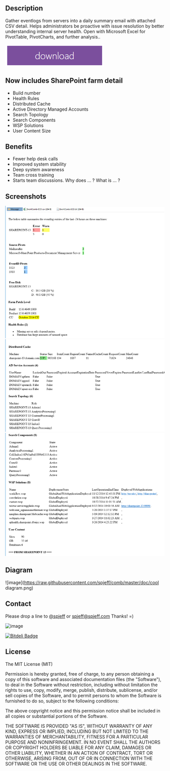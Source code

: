 ## Description
Gather eventlogs from servers into a daily summary email with attached CSV detail. Helps administrators be proactive with issue resolution by better understanding internal server health. Open with Microsoft Excel for PivotTable, PivotCharts, and further analysis..

[![](https://raw.githubusercontent.com/spjeff/comb/master/doc/download.png)](https://raw.githubusercontent.com/spjeff/comb/master/EventComb.ps1)

## Now includes SharePoint farm detail
* Build number
* Health Rules
* Distributed Cache
* Active Directory Managed Accounts
* Search Topology
* Search Components
* WSP Solutions
* User Content Size

## Benefits
* Fewer help desk calls
* Improved system stability
* Deep system awareness
* Team cross training
* Starts team discussions. Why does ... ? What is ... ?

## Screenshots
![image](https://raw.githubusercontent.com/spjeff/comb/master/doc/comb1.png)
![image](https://raw.githubusercontent.com/spjeff/comb/master/doc/comb2.png)
![image](https://raw.githubusercontent.com/spjeff/comb/master/doc/comb3.png)

## Diagram
![image](https://raw.githubusercontent.com/spjeff/comb/master/doc/cool diagram.png)

## Contact
Please drop a line to [@spjeff](https://twitter.com/spjeff) or [spjeff@spjeff.com](mailto:spjeff@spjeff.com)
Thanks!  =)

![image](http://img.shields.io/badge/first--timers--only-friendly-blue.svg?style=flat-square)

[![Bitdeli Badge](https://d2weczhvl823v0.cloudfront.net/spjeff/comb/trend.png)](https://bitdeli.com/free "Bitdeli Badge")

## License

The MIT License (MIT)

Permission is hereby granted, free of charge, to any person obtaining a copy of this software and associated documentation files (the "Software"), to deal in the Software without restriction, including without limitation the rights to use, copy, modify, merge, publish, distribute, sublicense, and/or sell copies of the Software, and to permit persons to whom the Software is furnished to do so, subject to the following conditions:

The above copyright notice and this permission notice shall be included in all copies or substantial portions of the Software.

THE SOFTWARE IS PROVIDED "AS IS", WITHOUT WARRANTY OF ANY KIND, EXPRESS OR IMPLIED, INCLUDING BUT NOT LIMITED TO THE WARRANTIES OF MERCHANTABILITY, FITNESS FOR A PARTICULAR PURPOSE AND NONINFRINGEMENT. IN NO EVENT SHALL THE AUTHORS OR COPYRIGHT HOLDERS BE LIABLE FOR ANY CLAIM, DAMAGES OR OTHER LIABILITY, WHETHER IN AN ACTION OF CONTRACT, TORT OR OTHERWISE, ARISING FROM, OUT OF OR IN CONNECTION WITH THE SOFTWARE OR THE USE OR OTHER DEALINGS IN THE SOFTWARE.